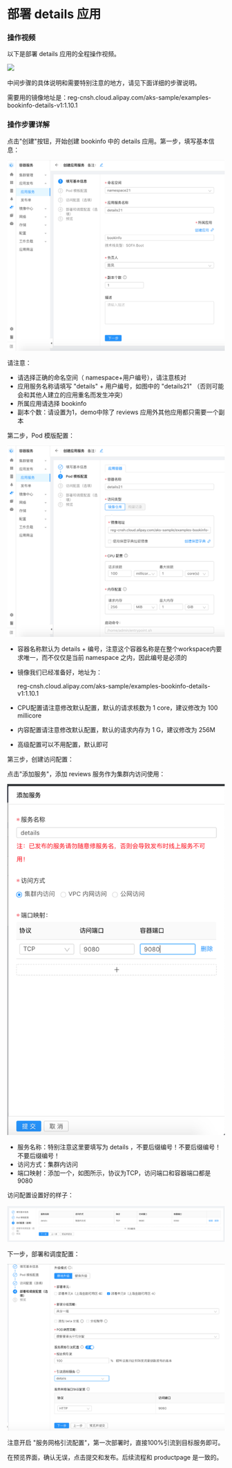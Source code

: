 # 部署 details 应用

### 操作视频

以下是部署 details 应用的全程操作视频。

![](images/bookinfo/details.gif)

中间步骤的具体说明和需要特别注意的地方，请见下面详细的步骤说明。

需要用的镜像地址是：reg-cnsh.cloud.alipay.com/aks-sample/examples-bookinfo-details-v1:1.10.1

### 操作步骤详解

点击"创建"按钮，开始创建 bookinfo 中的 details 应用。第一步，填写基本信息：

![](images/bookinfo/details-1.png)

请注意：

- 请选择正确的命名空间（ namespace+用户编号），请注意核对
- 应用服务名称请填写 "details" + 用户编号，如图中的 "details21" （否则可能会和其他人建立的应用重名而发生冲突）
- 所属应用请选择 bookinfo
- 副本个数：请设置为1，demo中除了 reviews 应用外其他应用都只需要一个副本

第二步，Pod 模版配置：

![](images/bookinfo/details-2.png)

- 容器名称默认为 details + 编号，注意这个容器名称是在整个workspace内要求唯一，而不仅仅是当前 namespace 之内，因此编号是必须的

- 镜像我们已经准备好，地址为：

	reg-cnsh.cloud.alipay.com/aks-sample/examples-bookinfo-details-v1:1.10.1

- CPU配置请注意修改默认配置，默认的请求核数为 1 core，建议修改为 100 millicore

- 内容配置请注意修改默认配置，默认的请求内存为 1 G，建议修改为 256M

- 高级配置可以不用配置，默认即可

第三步，创建访问配置：

点击"添加服务"，添加 reviews 服务作为集群内访问使用：

![](images/bookinfo/details-3.png)

- 服务名称：特别注意这里要填写为 details ，不要后缀编号！不要后缀编号！不要后缀编号！
- 访问方式：集群内访问
- 端口映射：添加一个，如图所示，协议为TCP，访问端口和容器端口都是 9080 

访问配置设置好的样子：

![](images/bookinfo/details-4.png)

下一步，部署和调度配置：

![](images/bookinfo/details-5.png)

注意开启 "服务网格引流配置"，第一次部署时，直接100%引流到目标服务即可。

在预览界面，确认无误，点击提交和发布。后续流程和 productpage 是一致的。



